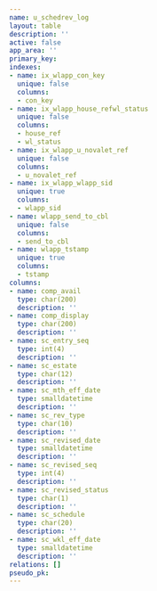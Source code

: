```yaml
---
name: u_schedrev_log
layout: table
description: ''
active: false
app_area: ''
primary_key: 
indexes:
- name: ix_wlapp_con_key
  unique: false
  columns:
  - con_key
- name: ix_wlapp_house_refwl_status
  unique: false
  columns:
  - house_ref
  - wl_status
- name: ix_wlapp_u_novalet_ref
  unique: false
  columns:
  - u_novalet_ref
- name: ix_wlapp_wlapp_sid
  unique: true
  columns:
  - wlapp_sid
- name: wlapp_send_to_cbl
  unique: false
  columns:
  - send_to_cbl
- name: wlapp_tstamp
  unique: true
  columns:
  - tstamp
columns:
- name: comp_avail
  type: char(200)
  description: ''
- name: comp_display
  type: char(200)
  description: ''
- name: sc_entry_seq
  type: int(4)
  description: ''
- name: sc_estate
  type: char(12)
  description: ''
- name: sc_mth_eff_date
  type: smalldatetime
  description: ''
- name: sc_rev_type
  type: char(10)
  description: ''
- name: sc_revised_date
  type: smalldatetime
  description: ''
- name: sc_revised_seq
  type: int(4)
  description: ''
- name: sc_revised_status
  type: char(1)
  description: ''
- name: sc_schedule
  type: char(20)
  description: ''
- name: sc_wkl_eff_date
  type: smalldatetime
  description: ''
relations: []
pseudo_pk: 
---
```


